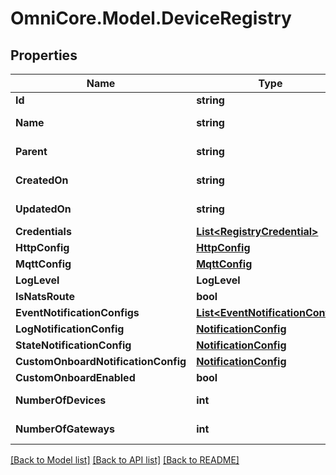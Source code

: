 # OmniCore.Model.DeviceRegistry

## Properties

Name | Type | Description | Notes
------------ | ------------- | ------------- | -------------
**Id** | **string** |  | 
**Name** | **string** |  | [optional] [readonly] 
**Parent** | **string** |  | [optional] [readonly] 
**CreatedOn** | **string** |  | [optional] [readonly] 
**UpdatedOn** | **string** |  | [optional] [readonly] 
**Credentials** | [**List&lt;RegistryCredential&gt;**](RegistryCredential.md) |  | [optional] 
**HttpConfig** | [**HttpConfig**](HttpConfig.md) |  | [optional] 
**MqttConfig** | [**MqttConfig**](MqttConfig.md) |  | [optional] 
**LogLevel** | **LogLevel** |  | [optional] 
**IsNatsRoute** | **bool** |  | [optional] 
**EventNotificationConfigs** | [**List&lt;EventNotificationConfig&gt;**](EventNotificationConfig.md) |  | [optional] 
**LogNotificationConfig** | [**NotificationConfig**](NotificationConfig.md) |  | [optional] 
**StateNotificationConfig** | [**NotificationConfig**](NotificationConfig.md) |  | [optional] 
**CustomOnboardNotificationConfig** | [**NotificationConfig**](NotificationConfig.md) |  | [optional] 
**CustomOnboardEnabled** | **bool** |  | [optional] 
**NumberOfDevices** | **int** |  | [optional] [readonly] 
**NumberOfGateways** | **int** |  | [optional] [readonly] 

[[Back to Model list]](../README.md#documentation-for-models) [[Back to API list]](../README.md#documentation-for-api-endpoints) [[Back to README]](../README.md)

